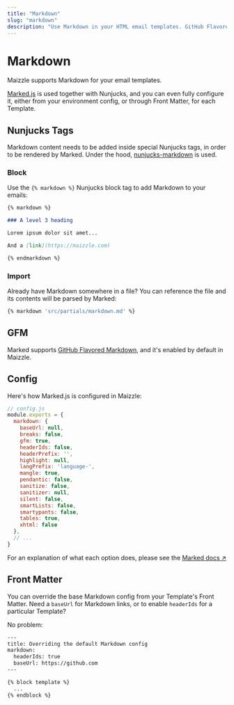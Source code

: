 ```yaml
---
title: "Markdown"
slug: "markdown"
description: "Use Markdown in your HTML email templates. GitHub Flavored Markdown included, too."
---
```


# Markdown

Maizzle supports Markdown for your email templates.

[Marked.js](https://github.com/markedjs/marked) is used together with Nunjucks, and you can even fully configure it, either from your environment config, or through Front Matter, for each Template.

## Nunjucks Tags

Markdown content needs to be added inside special Nunjucks tags, in order to be rendered by Marked. Under the hood, [nunjucks-markdown](https://www.npmjs.com/package/nunjucks-markdown) is used. 

### Block

Use the `{% markdown %}` Nunjucks block tag to add Markdown to your emails:

```markdown
{% markdown %}

### A level 3 heading

Lorem ipsum dolor sit amet...

And a [link](https://maizzle.com)

{% endmarkdown %}
```

### Import

Already have Markdown somewhere in a file? You can reference the file and its contents will be parsed by Marked:

```sh
{% markdown 'src/partials/markdown.md' %}
```

## GFM

Marked supports [GitHub Flavored Markdown](https://github.github.com/gfm/), and it's enabled by default in Maizzle.

## Config

Here's how Marked.js is configured in Maizzle:

```js
// config.js
module.exports = {
  markdown: {
    baseUrl: null,
    breaks: false,
    gfm: true,
    headerIds: false,
    headerPrefix: '',
    highlight: null,
    langPrefix: 'language-',
    mangle: true,
    pendantic: false,
    sanitize: false,
    sanitizer: null,
    silent: false,
    smartLists: false,
    smartypants: false,
    tables: true,
    xhtml: false
  },
  // ...
}
```

For an explanation of what each option does, please see the [Marked docs &nearr;](https://marked.js.org)

## Front Matter

You can override the base Markdown config from your Template's Front Matter.
Need a `baseUrl` for Markdown links, or to enable `headerIds` for a particular Template? 

No problem:

```handlebars
---
title: Overriding the default Markdown config
markdown:
  headerIds: true
  baseUrl: https://github.com
---

{% block template %}
  ...
{% endblock %}
```
